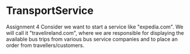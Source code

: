 # TransportService
Assignment 4 Consider we want to start a service like "expedia.com". We will call it "travelireland.com", where we are responsible for displaying the available bus trips from various bus service companies and to place an order from travellers/customers.

